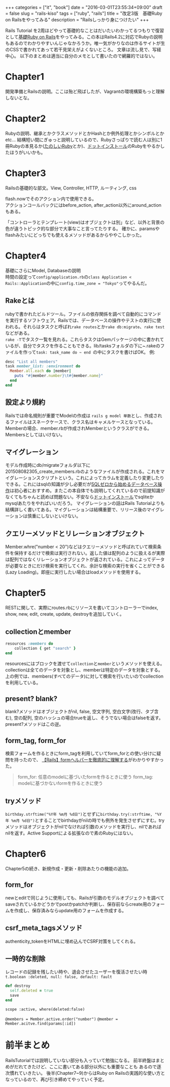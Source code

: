 +++
categories = ["it", "book"]
date = "2016-03-01T23:55:34+09:00"
draft = false
slug = "rails-kiso"
tags = ["ruby", "rails"]
title = "改定3版　基礎Ruby on Railsをやってみる"
description = "Railsしっかり身につけたい"
+++

Rails Tutorial を2周ほどやって基礎的なことはだいたいわかってるつもりで復習として[基礎Ruby on Rails](http://www.amazon.co.jp/dp/4844338153)をやってみる。この本はRails4.2に対応でRubyの説明もあるのでわかりやすいんじゃなかろうか。唯一気がかりなのは作るサイトが生のCSSで書かれてあって若干見栄えがよくないところ。
文章は流し見で、写経中心。
以下のまとめは適当に自分のメモとして書いたので網羅的ではない。

# Chapter1
開発準備とRailsの説明。ここは殆ど飛ばしたが、Vagrantの環境構築もっと理解しないとな。

# Chapter2
Rubyの説明、継承とかクラスメソッドとかHashとか例外処理とかシンボルとかetc...
結構短い間にぎゅっと説明しているので、Rubyさっぱりで読む人は別に1冊Rubyの本見るか([たのしいRuby](amazon.co.jp/dp/4797386290)とか)、[ドットインストール](dotinstall.com)のRubyをやるかしたほうがいいかも。

# Chapter3
Railsの基礎的な部文。View, Controller, HTTP, ルーティング, css

flash.nowでそのアクション内で使用できる。  
アクションコールバックにはbefore_action, after_action以外にaround_actionもある。

「コントローラとテンプレート(view)はオブジェクトは別」など、以外と背景の色が違うトピック的な部分で大事なこと言ってたりする。
確かに、paramsやflashみたいにどっちでも使えるメソッドがあるからややこしかった。


# Chapter4
基礎にさらにModel, Databaseの説明  
時間の設定って`config/application.rb`の`class Application < Rails::Application`の中に`config.time_zone = "Tokyo"`ってやるんだ。

## Rakeとは
rubyで書かれたビルドツール。ファイルの依存関係を調べて自動的にコマンドを実行するソフトウェア。Railsでは、データベースの操作やテストの実行に使われる。それらはタスクと呼ばれ``rake routes``とか``rake db:migrate``、``rake test``などがある。  
``rake -T``でタスク一覧を見れる。これらタスクはGemパッケージの中に書かれているが、自分でタスクを作ることもできる。lib/tasksフォルダの下に~.rakeのファイルを作って``task: task_name do ~ end ``の中にタスクを書けばOK。
例:

```rake
desc "List all members"
task member_list: :environment do
  Member.all.each do |member|
    puts "#{member.number}\t#{member.name}"
  end
end
```



## 設定より規約
Railsでは命名規則が重要でModelの作成は
``rails g model 単数``とし、作成されるファイルはスネークケースで、クラス名はキャメルケースとなっている。Memberの場合、member.rbが作成されMemberというクラスができる。Membersとしてはいけない。

## マイグレーション
モデル作成時にdb/migrateフォルダ以下に201508082305_create_members.rbのようなファイルが作成される。これをマイグレーションスクリプトという。これによってカラムを定義したり変更したりできる。これにはsqlの知識が少し必要だが[SQLゼロから始めるデータベース操作](http://www.amazon.co.jp/CD%E4%BB%98-SQL-%E3%82%BC%E3%83%AD%E3%81%8B%E3%82%89%E3%81%AF%E3%81%98%E3%82%81%E3%82%8B%E3%83%87%E3%83%BC%E3%82%BF%E3%83%99%E3%83%BC%E3%82%B9%E6%93%8D%E4%BD%9C-%E3%83%97%E3%83%AD%E3%82%B0%E3%83%A9%E3%83%9F%E3%83%B3%E3%82%B0%E5%AD%A6%E7%BF%92%E3%82%B7%E3%83%AA%E3%83%BC%E3%82%BA-%E3%83%9F%E3%83%83%E3%82%AF/dp/4798118818/ref=sr_1_1?ie=UTF8&qid=1456564713&sr=8-1&keywords=sql%E3%82%BC%E3%83%AD%E3%81%8B%E3%82%89%E5%A7%8B%E3%82%81%E3%82%8B)は初心者におすすめ。またこの本自体でも説明してくれているので前提知識がなくてもちゃんと読めば問題ない。不安なら[ドットインストール](dotinstall.com)でsqliteかmysqlあたりをやればいいだろう。
マイグレーションの話はRails Tutorialよりも結構詳しく書いてある。マイグレーションは結構重要で、リリース後のマイグレーションは慎重にしないといけない。

## クエリーメソッドとリレーションオブジェクト
Member.whre("number < 20")などはクエリーメソッドと呼ばれていて検索条件を保持するだけで検索は実行されない。返した値は配列のように扱えるが実際は配列ではなくリレーションオブジェクトが返されている。これによってデータが必要なときにだけ検索を実行してくれ、余計な検索の実行を省くことができる(Lazy Loading)。即座に実行したい場合はloadメソッドを使用する。


# Chapter5
RESTに関して、実際にroutes.rbにリソースを書いてコントローラーでindex, show, new, edit, create, update, destroyを追加していく。

## collectionとmember
```ruby
resources :members do
    collection { get "search" }
end
```
resourcesにはブロックを渡せて`collection`と`member`というメソッドを使える。collectionは全てのデータを対象とし、memberは特定のデータを対象とする。上の例では、members(すべてのデータ)に対して検索を行いたいのでcollectionを利用している。

## present? blank?
blank?メソッドはオブジェクトがnil, false, 空文字列, 空白文字(改行、タブ含む), 空の配列, 空のハッシュの場合trueを返し、そうでない場合はfalseを返す。present?メソッドはこの逆。

## form_tag, form_for
検索フォームを作るときにform_tagを利用していてform_forとの使い分けに疑問を持ったので、
[【Rails】formヘルパーを徹底的に理解する](http://qiita.com/shunsuke227ono/items/7accec12eef6d89b0aa9)がわかりやすかった。  
> form_for: 任意のmodelに基づいたformを作るときに使う
> form_tag: modelに基づかないformを作るときに使う


## tryメソッド
`birthday.strftime("%Y年 %m月 %d日")`とせずに`birthday.try(:strftime, "%Y年 %m月 %d日")`とすることでbirthdayがnilの時でも例外を発生させずにすむ。tryメソッドはオブジェクトがnilでなければ引数のメソッドを実行し、nilであればnilを返す。Active Supportによる拡張なので素のRubyにはない。

# Chapter6
Chapter5の続き、新規作成・更新・削除あたりの機能の追加。

## form_for
newとeditで同じように使用しても、Railsが引数のモデルオブジェクトを調べてsaveされているかどうかでpostかpatchか判断し、保存前ならcreate用のフォームを作成し、保存済みならupdate用のフォームを作成する。

## csrf_meta_tagsメソッド
authenticity_tokenをHTMLに埋め込んでCSRF対策をしてくれる。

## 一時的な削除
レコードの記録を残したい時や、退会させたユーザーを復活させたい時
`t.boolean :deleted, null: false, default: fault`
```ruby
def destroy
  self.deleted = true
  save
end
```

`scope :active, where(deleted:false)`

`@members = Member.active.order("number")`
`@member = Member.acitve.find(params[:id])`

# 前半まとめ
RailsTutorialでは説明していない部分も入っていて勉強になる。
前半終盤はまとめがだれてきたけど、ここに書いてある部分以外にも重要なことも
あるので逐次慣れていきたい。
後半(Chapter7~9)からはRuby on Railsの実践的な使い方となっているので、再び引き締めてやっていく予定。
